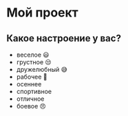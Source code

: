 # Мой проект

## Какое настроение у вас?
* веселое :smiley:
* грустное :unamused:
* дружелюбный :sweat_smile:
* рабочее :construction_worker:
* осеннее
* спортивное
* отличное 
* боевое :angry:

